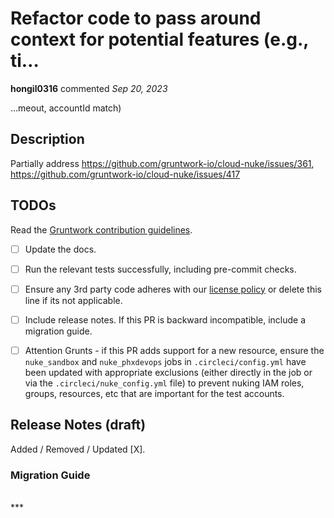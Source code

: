 # Refactor code to pass around context for potential features (e.g., ti…

**hongil0316** commented *Sep 20, 2023*

…meout, accountId match)

<!-- Prepend '[WIP]' to the title if this PR is still a work-in-progress. Remove it when it is ready for review! -->

## Description

Partially address https://github.com/gruntwork-io/cloud-nuke/issues/361, https://github.com/gruntwork-io/cloud-nuke/issues/417

<!-- Description of the changes introduced by this PR. -->

## TODOs

Read the [Gruntwork contribution guidelines](https://gruntwork.notion.site/Gruntwork-Coding-Methodology-02fdcd6e4b004e818553684760bf691e).

- [ ] Update the docs.
- [ ] Run the relevant tests successfully, including pre-commit checks.
- [ ] Ensure any 3rd party code adheres with our [license policy](https://www.notion.so/gruntwork/Gruntwork-licenses-and-open-source-usage-policy-f7dece1f780341c7b69c1763f22b1378) or delete this line if its not applicable.
- [ ] Include release notes. If this PR is backward incompatible, include a migration guide.
- [ ] Attention Grunts - if this PR adds support for a new resource, ensure the `nuke_sandbox` and `nuke_phxdevops` jobs in `.circleci/config.yml` have been updated with appropriate exclusions (either directly in the job or via the `.circleci/nuke_config.yml` file) to prevent nuking IAM roles, groups, resources, etc that are important for the test accounts.


## Release Notes (draft)

<!-- One-line description of the PR that can be included in the final release notes. -->
Added / Removed / Updated [X].

### Migration Guide

<!-- Important: If you made any backward incompatible changes, then you must write a migration guide! -->


<br />
***


